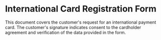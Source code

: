 # International Card Registration Form

This document covers the customer's request for an international payment card. The
customer's signature indicates consent to the cardholder agreement and verification of
the data provided in the form.


